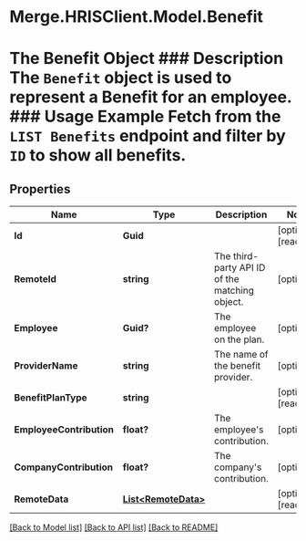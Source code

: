 # Merge.HRISClient.Model.Benefit
# The Benefit Object ### Description The `Benefit` object is used to represent a Benefit for an employee.  ### Usage Example Fetch from the `LIST Benefits` endpoint and filter by `ID` to show all benefits.

## Properties

Name | Type | Description | Notes
------------ | ------------- | ------------- | -------------
**Id** | **Guid** |  | [optional] [readonly] 
**RemoteId** | **string** | The third-party API ID of the matching object. | [optional] 
**Employee** | **Guid?** | The employee on the plan. | [optional] 
**ProviderName** | **string** | The name of the benefit provider. | [optional] 
**BenefitPlanType** | **string** |  | [optional] [readonly] 
**EmployeeContribution** | **float?** | The employee&#39;s contribution. | [optional] 
**CompanyContribution** | **float?** | The company&#39;s contribution. | [optional] 
**RemoteData** | [**List&lt;RemoteData&gt;**](RemoteData.md) |  | [optional] [readonly] 

[[Back to Model list]](../README.md#documentation-for-models) [[Back to API list]](../README.md#documentation-for-api-endpoints) [[Back to README]](../README.md)

